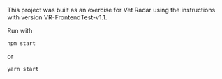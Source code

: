 This project was built as an exercise for Vet Radar using the instructions with version VR-FrontendTest-v1.1.

Run with
```
npm start
```
or
```
yarn start
```